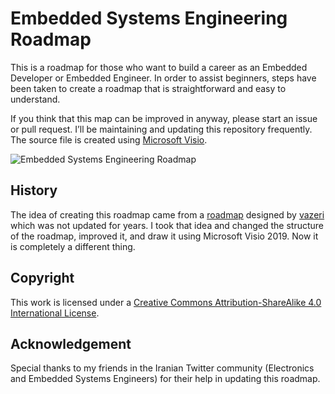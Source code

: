 # Embedded Systems Engineering Roadmap

This is a roadmap for those who want to build a career as an Embedded Developer or Embedded Engineer.
In order to assist beginners, steps have been taken to create a roadmap that is straightforward and easy to understand.

If you think that this map can be improved in anyway, please start an issue or pull request. I’ll be maintaining and updating this repository frequently. The source file is created using [Microsoft Visio](https://office.com/visio).

![Embedded Systems Engineering Roadmap](https://github.com/m3y54m/Embedded-Engineering-Roadmap/releases/download/Rev.A-2023-07-26/Embedded-Engineering-Roadmap.png)

## History

The idea of creating this roadmap came from a [roadmap](https://github.com/vazeri/Embedded-Engineering-RoadMap-2018) designed by [vazeri](https://github.com/vazeri) which was not updated for years.
I took that idea and changed the structure of the roadmap, improved it, and draw it using Microsoft Visio 2019. Now it is completely a different thing.

## Copyright

This work is licensed under a [Creative Commons Attribution-ShareAlike 4.0 International License](https://creativecommons.org/licenses/by-sa/4.0/).

## Acknowledgement

Special thanks to my friends in the Iranian Twitter community (Electronics and Embedded Systems Engineers) for their help in updating this roadmap.
